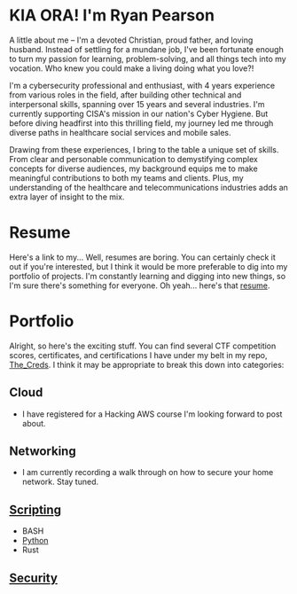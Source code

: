 # KIA ORA! I'm Ryan Pearson
A little about me – I'm a devoted Christian, proud father, and loving husband. Instead of settling for a mundane job, I've been fortunate enough to turn my passion for learning, problem-solving, and all things tech into my vocation. Who knew you could make a living doing what you love?!

I'm a cybersecurity professional and enthusiast, with 4 years experience from various roles in the field, after building other technical and interpersonal skills, spanning over 15 years and several industries. I'm currently supporting CISA's mission in our nation's Cyber Hygiene. But before diving headfirst into this thrilling field, my journey led me through diverse paths in healthcare social services and mobile sales.

Drawing from these experiences, I bring to the table a unique set of skills. From clear and personable communication to demystifying complex concepts for diverse audiences, my background equips me to make meaningful contributions to both my teams and clients. Plus, my understanding of the healthcare and telecommunications industries adds an extra layer of insight to the mix.

# Resume 
Here's a link to my... 
Well, resumes are boring.
You can certainly check it out if you're interested, but I think it would be more preferable to dig into my portfolio of projects. 
I'm constantly learning and digging into new things, so I'm sure there's something for everyone. 
Oh yeah... here's that [resume](https://github.com/Brews-n-Hacks/The_Creds/blob/main/Redacted_Resume.pdf).
# Portfolio
Alright, so here's the exciting stuff. You can find several CTF competition scores, certificates, and certifications I have under my belt in my repo, [The_Creds](https://github.com/Brews-n-Hacks/The_Creds). I think it may be appropriate to break this down into categories:
## Cloud
- I have registered for a Hacking AWS course I'm looking forward to post about.
## Networking
- I am currently recording a walk through on how to secure your home network. Stay tuned.
## [Scripting](https://github.com/Brews-n-Hacks/The_Hacks/tree/main/Scripting)
- BASH
- [Python](https://github.com/Brews-n-Hacks/The_Hacks/tree/main/Scripting/Python)
- Rust
## [Security](https://github.com/Brews-n-Hacks/The_Hacks)
